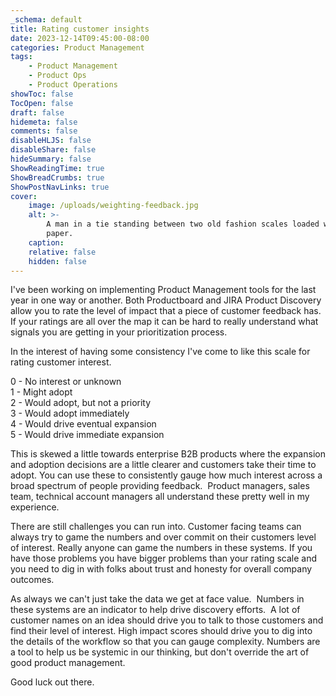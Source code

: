 ```yaml
---
_schema: default
title: Rating customer insights
date: 2023-12-14T09:45:00-08:00
categories: Product Management
tags:
    - Product Management
    - Product Ops
    - Product Operations
showToc: false
TocOpen: false
draft: false
hidemeta: false
comments: false
disableHLJS: false
disableShare: false
hideSummary: false
ShowReadingTime: true
ShowBreadCrumbs: true
ShowPostNavLinks: true
cover:
    image: /uploads/weighting-feedback.jpg
    alt: >-
        A man in a tie standing between two old fashion scales loaded with
        paper.
    caption:
    relative: false
    hidden: false
---
```

I've been working on implementing Product Management tools for the last year in one way or another. Both Productboard and JIRA Product Discovery allow you to rate the level of impact that a piece of customer feedback has. If your ratings are all over the map it can be hard to really understand what signals you are getting in your prioritization process.

In the interest of having some consistency I've come to like this scale for rating customer interest.

0 - No interest or unknown<br>1 - Might adopt<br>2 - Would adopt, but not a priority<br>3 - Would adopt immediately<br>4 - Would drive eventual expansion<br>5 - Would drive immediate expansion

This is skewed a little towards enterprise B2B products where the expansion and adoption decisions are a little clearer and customers take their time to adopt. You can use these to consistently gauge how much interest across a broad spectrum of people providing feedback.&nbsp; Product managers, sales team, technical account managers all understand these pretty well in my experience.

There are still challenges you can run into. Customer facing teams can always try to game the numbers and over commit on their customers level of interest. Really anyone can game the numbers in these systems. If you have those problems you have bigger problems than your rating scale and you need to dig in with folks about trust and honesty for overall company outcomes.

As always we can't just take the data we get at face value.&nbsp; Numbers in these systems are an indicator to help drive discovery efforts.&nbsp; A lot of customer names on an idea should drive you to talk to those customers and find their level of interest. High impact scores should drive you to dig into the details of the workflow so that you can gauge complexity. Numbers are a tool to help us be systemic in our thinking, but don't override the art of good product management.

Good luck out there.